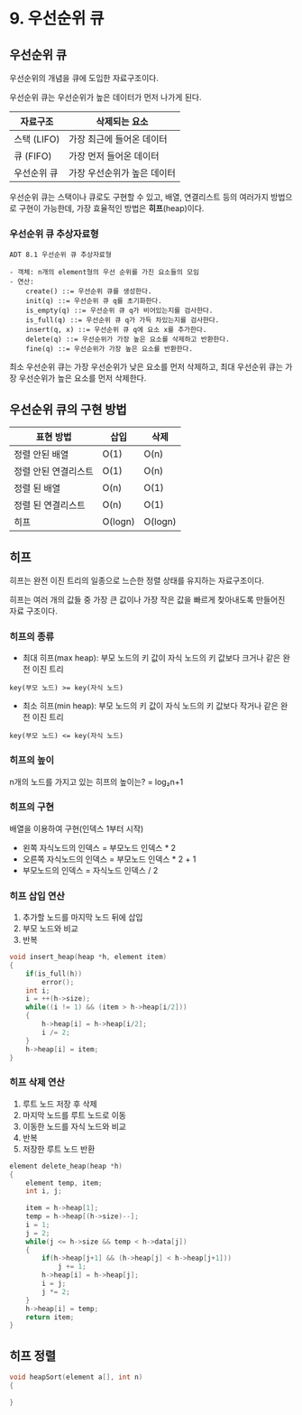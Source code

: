 # 9. 우선순위 큐

## 우선순위 큐

우선순위의 개념을 큐에 도입한 자료구조이다.

우선순위 큐는 우선순위가 높은 데이터가 먼저 나가게 된다.

| 자료구조 | 삭제되는 요소 |
| -------- | ----------- |
| 스택 (LIFO) | 가장 최근에 들어온 데이터 |
| 큐 (FIFO) | 가장 먼저 들어온 데이터 |
| 우선순위 큐 | 가장 우선순위가 높은 데이터 |

우선순위 큐는 스택이나 큐로도 구현할 수 있고,
배열, 연결리스트 등의 여러가지 방법으로 구현이 가능한데, 
가장 효율적인 방법은 **히프**(heap)이다.


### 우선순위 큐 추상자료형

```
ADT 8.1 우선순위 큐 추상자료형

- 객체: n개의 element형의 우선 순위를 가진 요소들의 모임
- 연산:
    create() ::= 우선순위 큐를 생성한다.
    init(q) ::= 우선순위 큐 q를 초기화한다.
    is_empty(q) ::= 우선순위 큐 q가 비어있는지를 검사한다.
    is_full(q) ::= 우선순위 큐 q가 가득 차있는지를 검사한다.
    insert(q, x) ::= 우선순위 큐 q에 요소 x를 추가한다.
    delete(q) ::= 우선순위가 가장 높은 요소를 삭제하고 반환한다.
    fine(q) ::= 우선순위가 가장 높은 요소를 반환한다.
```

최소 우선순위 큐는 가장 우선순위가 낮은 요소를 먼저 삭제하고, 
최대 우선순위 큐는 가장 우선순위가 높은 요소를 먼저 삭제한다.

## 우선순위 큐의 구현 방법

| 표현 방법 | 삽입 | 삭제 |
| -------- | ---- | ---- |
| 정렬 안된 배열 | O(1) | O(n) |
| 정렬 안된 연결리스트 | O(1) | O(n) |
| 정렬 된 배열 | O(n) | O(1) |
| 정렬 된 연결리스트 | O(n) | O(1) |
| 히프 | O(logn) | O(logn) |

## 히프

히프는 완전 이진 트리의 일종으로 느슨한 정렬 상태를 유지하는 자료구조이다.

히프는 여러 개의 값들 중 가장 큰 값이나 가장 작은 값을 빠르게 찾아내도록 만들어진 자료 구조이다.

### 히프의 종류

- 최대 히프(max heap):
부모 노드의 키 값이 자식 노드의 키 값보다 크거나 같은 완전 이진 트리

`key(부모 노드) >= key(자식 노드)`

- 최소 히프(min heap):
부모 노드의 키 값이 자식 노드의 키 값보다 작거나 같은 완전 이진 트리

`key(부모 노드) <= key(자식 노드)`

### 히프의 높이

n개의 노드를 가지고 있는 히프의 높이는?
= log₂n+1

### 히프의 구현

배열을 이용하여 구현(인덱스 1부터 시작)

- 왼쪽 자식노드의 인덱스 = 부모노드 인덱스 * 2
- 오른쪽 자식노드의 인덱스 = 부모노드 인덱스 * 2 + 1
- 부모노드의 인덱스 = 자식노드 인덱스 / 2

### 히프 삽입 연산

1. 추가할 노드를 마지막 노드 뒤에 삽입
2. 부모 노드와 비교
3. 반복

```c
void insert_heap(heap *h, element item)
{
    if(is_full(h))
        error();
    int i;
    i = ++(h->size);
    while((i != 1) && (item > h->heap[i/2]))
    {
        h->heap[i] = h->heap[i/2];
        i /= 2;
    }
    h->heap[i] = item;
}
```

### 히프 삭제 연산

1. 루트 노드 저장 후 삭제
2. 마지막 노드를 루트 노드로 이동
3. 이동한 노드를 자식 노드와 비교
4. 반복
5. 저장한 루트 노드 반환

```c
element delete_heap(heap *h)
{
    element temp, item;
    int i, j;
    
    item = h->heap[1];
    temp = h->heap[(h->size)--];
    i = 1;
    j = 2;
    while(j <= h->size && temp < h->data[j])
    {
        if(h->heap[j+1] && (h->heap[j] < h->heap[j+1]))
            j += 1;
        h->heap[i] = h->heap[j];
        i = j;
        j *= 2;
    }
    h->heap[i] = temp;
    return item;
}
```

## 히프 정렬

```c
void heapSort(element a[], int n)
{
    
}
```